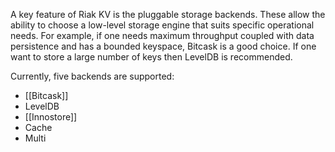 A key feature of Riak KV is the pluggable storage backends. These allow the ability to choose a low-level storage engine that suits specific operational needs. For example, if one needs maximum throughput coupled with data persistence and has a bounded keyspace, Bitcask is a good choice. If one want to store a large number of keys then LevelDB is recommended.

Currently, five backends are supported:

- [[Bitcask]]
- LevelDB
- [[Innostore]]
- Cache
- Multi